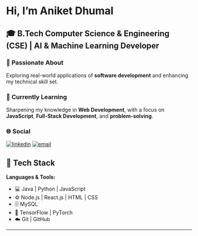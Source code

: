 
# Hi, I’m Aniket Dhumal

## 🎓 B.Tech Computer Science & Engineering (CSE)  | AI & Machine Learning Developer
### 👀 **Passionate About**  
Exploring real-world applications of **software development** and enhancing my technical skill set.
### 🌱 **Currently Learning**  
Sharpening my knowledge in **Web Development**, with a focus on **JavaScript**, **Full-Stack Development**, and **problem-solving**.
### 🌐 **Social**  
<p align="left">
<a href="https://www.linkedin.com/in/aniket-dhumal-12a802274/" target="_blank"><img src="https://img.shields.io/badge/LinkedIn-blue?logo=linkedin" alt="linkedin" /></a>
<a href="mailto:123.aniketdhumal@fmail.com" target="_blank"><img src="https://img.shields.io/badge/Email-D14836?style=flat&logo=gmail&logoColor=white" alt="email" /></a>
</p>


## 🚀 Tech Stack
**Languages & Tools:**  
- 💻 Java | Python | JavaScript  
- ⚙️ Node.js | React.js | HTML | CSS  
- 🗄️ MySQL   
- 🤖 TensorFlow | PyTorch 
- ☁️ Git | GitHub 

---
